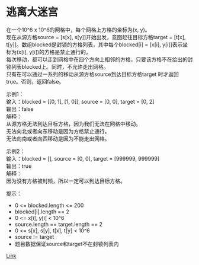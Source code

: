<h1>逃离大迷宫</h1>

在一个10^6 x 10^6的网格中，每个网格上方格的坐标为(x, y)。</br>
现在从源方格source = [s[x], s[y]]开始出发，意图赶往目标方格target = [t[x], t[y]]。数组blocked是封锁的方格列表，其中每个blocked[i] = [x[i], y[i]]表示坐标为(x[i], y[i])的方格是禁止通行的。</br>
每次移动，都可以走到网格中在四个方向上相邻的方格，只要该方格不在给出的封锁列表blocked上。同时，不允许走出网格。</br>
只有在可以通过一系列的移动从源方格source到达目标方格target 时才返回true。否则，返回false。</br>

示例1：</br>
输入：blocked = [[0, 1], [1, 0]], source = [0, 0], target = [0, 2]</br>
输出：false</br>
解释：</br>
从源方格无法到达目标方格，因为我们无法在网格中移动。</br>
无法向北或者向东移动是因为方格禁止通行。</br>
无法向南或者向西移动是因为不能走出网格。</br>

示例2：</br>
输入：blocked = [], source = [0, 0], target = [999999, 999999]</br>
输出：true</br>
解释：</br>
因为没有方格被封锁，所以一定可以到达目标方格。</br>

提示：
- 0 <= blocked.length <= 200
- blocked[i].length == 2
- 0 <= x[i], y[i] < 10^6
- source.length == target.length == 2
- 0 <= s[x], s[y], t[x], t[y] < 10^6
- source != target
- 题目数据保证source和target不在封锁列表内

[Link](https://leetcode-cn.com/problems/escape-a-large-maze/)
